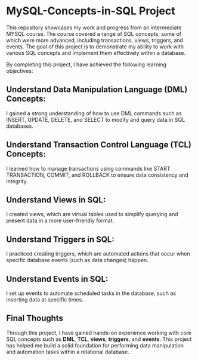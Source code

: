 # MySQL-Concepts-in-SQL Project

This repository showcases my work and progress from an intermediate MYSQL course. The course covered a range of SQL concepts, some of which were more advanced, including transactions, views, triggers, and events. The goal of this project is to demonstrate my ability to work with various SQL concepts and implement them effectively within a database.

By completing this project, I have achieved the following learning objectives:


## Understand Data Manipulation Language (DML) Concepts:
I gained a strong understanding of how to use DML commands such as INSERT, UPDATE, DELETE, and SELECT to modify and query data in SQL databases.

## Understand Transaction Control Language (TCL) Concepts:
I learned how to manage transactions using commands like START TRANSACTION, COMMIT, and ROLLBACK to ensure data consistency and integrity.

## Understand Views in SQL:
I created views, which are virtual tables used to simplify querying and present data in a more user-friendly format.

## Understand Triggers in SQL:
I practiced creating triggers, which are automated actions that occur when specific database events (such as data changes) happen.

## Understand Events in SQL:
I set up events to automate scheduled tasks in the database, such as inserting data at specific times.

## Final Thoughts
Through this project, I have gained hands-on experience working with core SQL concepts such as **DML**, **TCL**, **views**, **triggers**, and **events**. This project has helped me build a solid foundation for performing data manipulation and automation tasks within a relational database.
